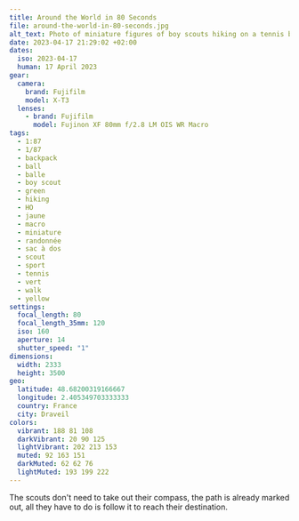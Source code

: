 ```yaml
---
title: Around the World in 80 Seconds
file: around-the-world-in-80-seconds.jpg
alt_text: Photo of miniature figures of boy scouts hiking on a tennis ball
date: 2023-04-17 21:29:02 +02:00
dates:
  iso: 2023-04-17
  human: 17 April 2023
gear:
  camera:
    brand: Fujifilm
    model: X-T3
  lenses:
    - brand: Fujifilm
      model: Fujinon XF 80mm f/2.8 LM OIS WR Macro
tags:
  - 1:87
  - 1/87
  - backpack
  - ball
  - balle
  - boy scout
  - green
  - hiking
  - HO
  - jaune
  - macro
  - miniature
  - randonnée
  - sac à dos
  - scout
  - sport
  - tennis
  - vert
  - walk
  - yellow
settings:
  focal_length: 80
  focal_length_35mm: 120
  iso: 160
  aperture: 14
  shutter_speed: "1"
dimensions:
  width: 2333
  height: 3500
geo:
  latitude: 48.68200319166667
  longitude: 2.405349703333333
  country: France
  city: Draveil
colors:
  vibrant: 188 81 108
  darkVibrant: 20 90 125
  lightVibrant: 202 213 153
  muted: 92 163 151
  darkMuted: 62 62 76
  lightMuted: 193 199 222
---
```


The scouts don't need to take out their compass, the path is already marked out, all they have to do is follow it to reach their destination.
